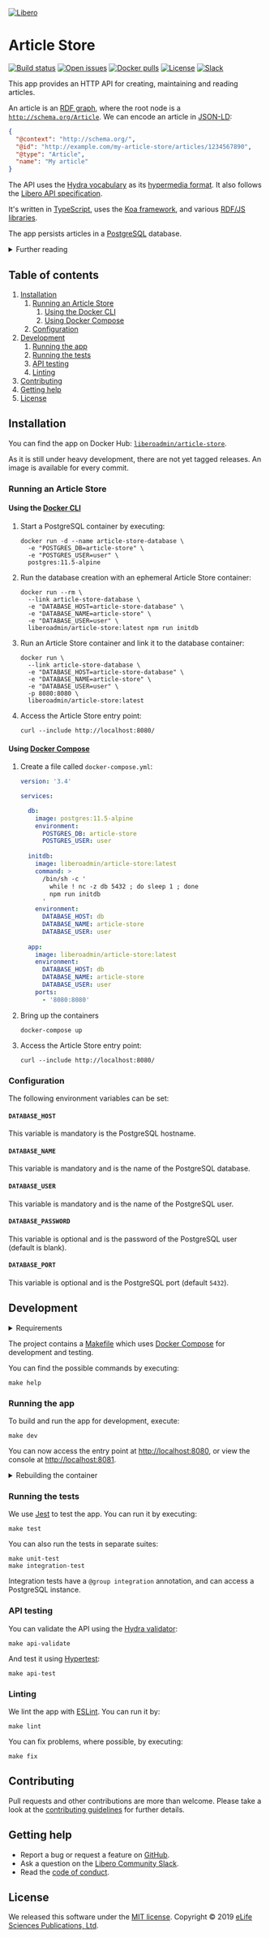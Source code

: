 [![Libero][Libero logo]][Libero]  
  
Article Store
=============

[![Build status][Build badge]][Build]
[![Open issues][Open issues badge]][Open issues]
[![Docker pulls][Docker pulls badge]][Docker image]
[![License][License badge]][License]
[![Slack][Slack badge]][Libero Community Slack]

This app provides an HTTP API for creating, maintaining and reading articles.

An article is an [RDF graph], where the root node is a [`http://schema.org/Article`][schema:Article]. We can encode an
article in [JSON-LD]: 

```json
{
  "@context": "http://schema.org/",
  "@id": "http://example.com/my-article-store/articles/1234567890",
  "@type": "Article",
  "name": "My article"
}
```

The API uses the [Hydra vocabulary] as its [hypermedia format][HATEOAS]. It also follows the [Libero API specification].

It's written in [TypeScript], uses the [Koa framework][Koa], and various [RDF/JS libraries][RDF/JS].

The app persists articles in a [PostgreSQL] database.

<details>

<summary>Further reading</summary>

- [Libero API Specification]
- [RDF 1.1 Primer]
- [Hydra Core Vocabulary][Hydra vocabulary]
- [RDF JavaScript Libraries][RDF/JS]
  - [Data Model Specification][RDF/JS data model]
  - [Dataset Specification][RDF/JS dataset]

</details>

Table of contents
-----------------

1. [Installation](#installation)
   1. [Running an Article Store](#running-an-article-store)
      1. [Using the Docker CLI](#using-the-docker-cli)
      2. [Using Docker Compose](#using-docker-compose)
   2. [Configuration](#configuration)
2. [Development](#development)
   1. [Running the app](#running-the-app)
   2. [Running the tests](#running-the-tests)
   3. [API testing](#api-testing)
   4. [Linting](#linting)
3. [Contributing](#contributing)
4. [Getting help](#getting-help)
5. [License](#license)

Installation
------------

You can find the app on Docker Hub: [`liberoadmin/article-store`][Docker image].

As it is still under heavy development, there are not yet tagged releases. An image is available for every commit.

### Running an Article Store

#### Using the [Docker CLI]

1. Start a PostgreSQL container by executing:

   ```shell
   docker run -d --name article-store-database \
     -e "POSTGRES_DB=article-store" \
     -e "POSTGRES_USER=user" \
     postgres:11.5-alpine
   ```

2. Run the database creation with an ephemeral Article Store container:

   ```shell
   docker run --rm \
     --link article-store-database \
     -e "DATABASE_HOST=article-store-database" \
     -e "DATABASE_NAME=article-store" \
     -e "DATABASE_USER=user" \
     liberoadmin/article-store:latest npm run initdb
   ```

3. Run an Article Store container and link it to the database container:

   ```shell
   docker run \
     --link article-store-database \
     -e "DATABASE_HOST=article-store-database" \
     -e "DATABASE_NAME=article-store" \
     -e "DATABASE_USER=user" \
     -p 8080:8080 \
     liberoadmin/article-store:latest
   ```

4. Access the Article Store entry point:

   ```shell
   curl --include http://localhost:8080/
   ```

#### Using [Docker Compose]

1. Create a file called `docker-compose.yml`:

   ```yaml
   version: '3.4'

   services:

     db:
       image: postgres:11.5-alpine
       environment:
         POSTGRES_DB: article-store
         POSTGRES_USER: user
    
     initdb:
       image: liberoadmin/article-store:latest
       command: >
         /bin/sh -c '
           while ! nc -z db 5432 ; do sleep 1 ; done
           npm run initdb
         '
       environment:
         DATABASE_HOST: db
         DATABASE_NAME: article-store
         DATABASE_USER: user
    
     app:
       image: liberoadmin/article-store:latest
       environment:
         DATABASE_HOST: db
         DATABASE_NAME: article-store
         DATABASE_USER: user
       ports:
         - '8080:8080'
   ```

2. Bring up the containers

   ```shell
   docker-compose up
   ```

3. Access the Article Store entry point:

   ```shell
   curl --include http://localhost:8080/
   ```

### Configuration

The following environment variables can be set:

#### `DATABASE_HOST`

This variable is mandatory is the PostgreSQL hostname.

#### `DATABASE_NAME`

This variable is mandatory and is the name of the PostgreSQL database.

#### `DATABASE_USER`

This variable is mandatory and is the name of the PostgreSQL user.

#### `DATABASE_PASSWORD`

This variable is optional and is the password of the PostgreSQL user (default is blank).

#### `DATABASE_PORT`

This variable is optional and is the PostgreSQL port (default `5432`).

Development
-----------

<details>

<summary>Requirements</summary>

- [Docker]
- [GNU Bash]
- [GNU Make]
- [Node.js]

</details>

The project contains a [Makefile] which uses [Docker Compose] for development and testing.

You can find the possible commands by executing:

```shell
make help
```

### Running the app

To build and run the app for development, execute:

```shell
make dev
```

You can now access the entry point at <http://localhost:8080>, or view the console at <http://localhost:8081>.

<details>

<summary>Rebuilding the container</summary>

Code is attached to the containers as volumes so most updates are visible without a need to rebuild the container.
However, changes to NPM dependencies, for example, require a rebuild. So you may need to execute

```shell
make build
```

before running further commands.

</details>

### Running the tests

We use [Jest] to test the app. You can run it by executing: 

```shell
make test
```

You can also run the tests in separate suites:

```shell
make unit-test
make integration-test
```

Integration tests have a `@group integration` annotation, and can access a PostgreSQL instance. 

### API testing

You can validate the API using the [Hydra validator]:

```shell
make api-validate
```

And test it using [Hypertest]:

```shell
make api-test
```

### Linting

We lint the app with [ESLint]. You can run it by:

```shell
make lint
```

You can fix problems, where possible, by executing:

```shell
make fix
```

Contributing
------------

Pull requests and other contributions are more than welcome. Please take a look at the [contributing guidelines] for
further details.

Getting help
------------

- Report a bug or request a feature on [GitHub][new issue].
- Ask a question on the [Libero Community Slack].
- Read the [code of conduct].

License
-------

We released this software under the [MIT license][license]. Copyright © 2019 [eLife Sciences Publications, Ltd][eLife].

[Build]: https://github.com/libero/article-store/actions?query=branch%3Amaster+workflow%3ACI
[Build badge]: https://flat.badgen.net/github/checks/libero/article-store?label=build&icon=github
[Contributing guidelines]: https://github.com/libero/community/blob/master/CONTRIBUTING.md
[Docker]: https://www.docker.com/
[Docker CLI]: https://docs.docker.com/engine/reference/commandline/cli/
[Docker Compose]: https://docs.docker.com/compose/
[Docker image]: https://hub.docker.com/r/liberoadmin/article-store
[Docker pulls badge]: https://flat.badgen.net/docker/pulls/liberoadmin/article-store?icon=docker
[eLife]: https://elifesciences.org/
[ESLint]: https://eslint.org/
[Code of conduct]: https://libero.pub/code-of-conduct
[GNU Bash]: https://www.gnu.org/software/bash/
[GNU Make]: https://www.gnu.org/software/make/
[HATEOAS]: https://en.wikipedia.org/wiki/HATEOAS
[Hydra validator]: https://analyse.hypermedia.app/
[Hydra vocabulary]: https://www.hydra-cg.com/spec/latest/core/
[Hypertest]: https://testing.hypermedia.app/
[Jest]: https://jestjs.io/
[JSON-LD]: https://json-ld.org/
[Koa]: https://koajs.com/
[Libero]: https://libero.pub/
[Libero API Specification]: https://libero.pub/api
[Libero Community Slack]: https://libero.pub/join-slack
[Libero logo]: https://cdn.elifesciences.org/libero/logo/libero-logo-96px.svg
[License]: LICENSE.md
[License badge]: https://flat.badgen.net/badge/license/MIT/blue
[Makefile]: Makefile
[New issue]: https://github.com/libero/publisher/issues/new/choose
[Node.js]: https://nodejs.org/
[Open issues]: https://github.com/libero/publisher/issues?q=is%3Aissue+is%3Aopen+label%3Aarticle-store
[Open issues badge]: https://flat.badgen.net/github/label-issues/libero/publisher/article-store/open?icon=github&label=open%20issues&color=pink
[PostgreSQL]: https://www.postgresql.org/
[RDF 1.1 Primer]: https://www.w3.org/TR/rdf11-primer/
[RDF graph]: https://www.w3.org/TR/rdf11-concepts/#section-rdf-graph
[RDF/JS]: https://rdf.js.org/
[RDF/JS data model]: https://rdf.js.org/data-model-spec/
[RDF/JS dataset]: https://rdf.js.org/dataset-spec/
[schema:Article]: https://schema.org/Article
[Slack badge]: https://flat.badgen.net/badge/icon/libero-community?icon=slack&label=slack&color=orange
[TypeScript]: https://www.typescriptlang.org/
